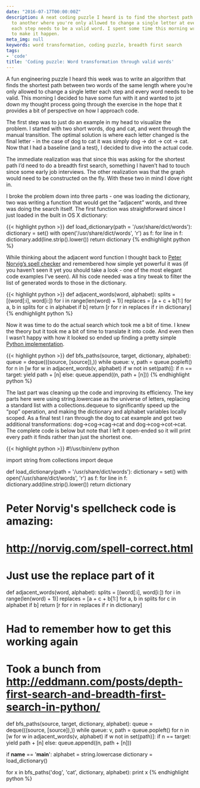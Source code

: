 ```yaml
---
date: "2016-07-17T00:00:00Z"
description: A neat coding puzzle I heard is to find the shortest path from one word
  to another where you're only allowed to change a single letter at every step and
  each step needs to be a valid word. I spent some time this morning writing the code
  to make it happen.
meta_img: null
keywords: word transformation, coding puzzle, breadth first search
tags:
- 'code'
title: 'Coding puzzle: Word transformation through valid words'
---
```


A fun engineering puzzle I heard this week was to write an algorithm that finds the shortest path between two words of the same length where you’re only allowed to change a single letter each step and every word needs to be valid. This morning I decided to have some fun with it and wanted to jot down my thought process going through the exercise in the hope that it provides a bit of perspective on how I approach code.

The first step was to just do an example in my head to visualize the problem. I started with two short words, dog and cat, and went through the manual transition. The optimal solution is where each letter changed is the final letter - in the case of dog to cat it was simply dog -> dot -> cot -> cat. Now that I had a baseline (and a test), I decided to dive into the actual code.

The immediate realization was that since this was asking for the shortest path I’d need to do a breadth first search, something I haven’t had to touch since some early job interviews. The other realization was that the graph would need to be constructed on the fly. With these two in mind I dove right in.

I broke the problem down into three parts - one was loading the dictionary, two was writing a function that would get the “adjacent” words, and three was doing the search itself. The first function was straightforward since I just loaded in the built in OS X dictionary:

{{< highlight python >}}
def load_dictionary(path = '/usr/share/dict/words'):
  dictionary = set()
  with open('/usr/share/dict/words', 'r') as f:
    for line in f:
      dictionary.add(line.strip().lower())
  return dictionary
{% endhighlight python %}

While thinking about the adjacent word function I thought back to [Peter Norvig’s spell checker](http://norvig.com/spell-correct.html) and remembered how simple yet powerful it was (if you haven’t seen it yet you should take a look - one of the most elegant code examples I’ve seen). All his code needed was a tiny tweak to filter the list of generated words to those in the dictionary.

{{< highlight python >}}
def adjacent_words(word, alphabet):
  splits = [(word[:i], word[i:]) for i in range(len(word) + 1)]
  replaces = [a + c + b[1:] for a, b in splits for c in alphabet if b]
  return [r for r in replaces if r in dictionary]
{% endhighlight python %}

Now it was time to do the actual search which took me a bit of time. I knew the theory but it took me a bit of time to translate it into code. And even then I wasn’t happy with how it looked so ended up finding a pretty simple [Python implementation](http://eddmann.com/posts/depth-first-search-and-breadth-first-search-in-python/).

{{< highlight python >}}
def bfs_paths(source, target, dictionary, alphabet):
  queue = deque(((source, [source]),))
  while queue:
    v, path = queue.popleft()
    for n in [w for w in adjacent_words(v, alphabet) if w not in set(path)]:
      if n == target:
        yield path + [n]
      else:
        queue.append((n, path + [n]))
{% endhighlight python %}

The last part was cleaning up the code and improving its efficiency. The key parts here were using string.lowercase as the universe of letters, replacing a standard list with a collections.dequeue to significantly speed up the “pop” operation, and making the dictionary and alphabet variables locally scoped. As a final test I ran through the dog to cat example and got two additional transformations: dog->cog->cag->cat and dog->cog->cot->cat. The complete code is below but note that I left it open-ended so it will print every path it finds rather than just the shortest one.

{{< highlight python >}}
#!/usr/bin/env python

import string
from collections import deque

def load_dictionary(path = '/usr/share/dict/words'):
  dictionary = set()
  with open('/usr/share/dict/words', 'r') as f:
    for line in f:
      dictionary.add(line.strip().lower())
  return dictionary

# Peter Norvig's spellcheck code is amazing:
# http://norvig.com/spell-correct.html
# Just use the replace part of it
def adjacent_words(word, alphabet):
  splits = [(word[:i], word[i:]) for i in range(len(word) + 1)]
  replaces = [a + c + b[1:] for a, b in splits for c in alphabet if b]
  return [r for r in replaces if r in dictionary]

# Had to remember how to get this working again
# Took a bunch from http://eddmann.com/posts/depth-first-search-and-breadth-first-search-in-python/
def bfs_paths(source, target, dictionary, alphabet):
  queue = deque(((source, [source]),))
  while queue:
    v, path = queue.popleft()
    for n in [w for w in adjacent_words(v, alphabet) if w not in set(path)]:
      if n == target:
        yield path + [n]
      else:
        queue.append((n, path + [n]))

if __name__ == '__main__':
  alphabet = string.lowercase
  dictionary = load_dictionary()

  for x in bfs_paths('dog', 'cat', dictionary, alphabet):
    print x
{% endhighlight python %}